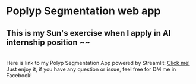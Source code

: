# Poplyp Segmentation web app 
## This is my Sun's exercise when I apply in AI internship position ~~
<br>
Here is link to my Polyp Segmentation App powered by Streamlit: <a href="https://share.streamlit.io/spidartist/poplyp_segmentation_streamlit/main/sun_streamlit.py.com">Click me!</a>
<br>
Just enjoy it, if you have any question or issue, feel free for DM me in Facebook!
